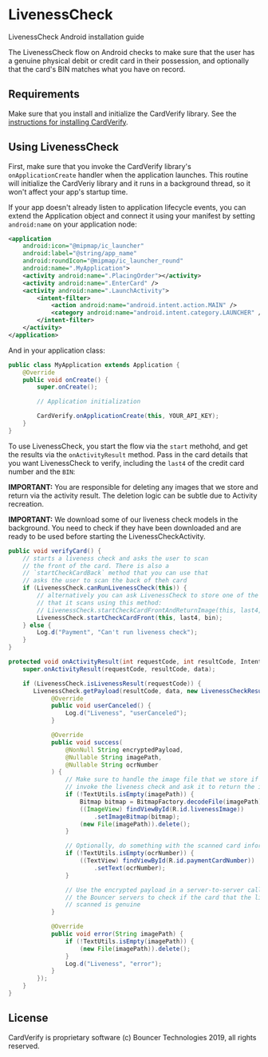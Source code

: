 # LivenessCheck

LivenessCheck Android installation guide

The LivenessCheck flow on Android checks to make sure that the user has a
genuine physical debit or credit card in their possession, and optionally that
the card's BIN matches what you have on record.

## Requirements

Make sure that you install and initialize the CardVerify library. See the
[instructions for installing CardVerify](card_verify_android_integration.md).

## Using LivenessCheck

First, make sure that you invoke the CardVerify library's `onApplicationCreate`
handler when the application launches. This routine will initialize the
CardVeriy library and it runs in a background thread, so it won't affect your
app's startup time.

If your app doesn't already listen to application lifecycle events, you can
extend the Application object and connect it using your manifest by setting
`android:name` on your application node:

```xml
<application
    android:icon="@mipmap/ic_launcher"
    android:label="@string/app_name"
    android:roundIcon="@mipmap/ic_launcher_round"
    android:name=".MyApplication">
    <activity android:name=".PlacingOrder"></activity>
    <activity android:name=".EnterCard" />
    <activity android:name=".LaunchActivity">
        <intent-filter>
            <action android:name="android.intent.action.MAIN" />
            <category android:name="android.intent.category.LAUNCHER" />
        </intent-filter>
    </activity>
</application>
```

And in your application class:

```java
public class MyApplication extends Application {
    @Override
    public void onCreate() {
        super.onCreate();

        // Application initialization

        CardVerify.onApplicationCreate(this, YOUR_API_KEY);
    }
}
```

To use LivenessCheck, you start the flow via the `start` methohd, and get the
results via the `onActivityResult` method. Pass in the card details that you
want LivenessCheck to verify, including the `last4` of the credit card number
and the `BIN`:

**IMPORTANT:** You are responsible for deleting any images that we store and
return via the activity result. The deletion logic can be subtle due to
Activity recreation.

**IMPORTANT:** We download some of our liveness check models in the background.
You need to check if they have been downloaded and are ready to be used before
starting the LivenessCheckActivity.


```java
public void verifyCard() {
    // starts a liveness check and asks the user to scan
    // the front of the card. There is also a
    // `startCheckCardBack` method that you can use that
    // asks the user to scan the back of theh card
    if (LivenessCheck.canRunLivenessCheck(this)) {
        // alternatively you can ask LivenessCheck to store one of the images
        // that it scans using this method:
        // LivenessCheck.startCheckCardFrontAndReturnImage(this, last4, bin)
        LivenessCheck.startCheckCardFront(this, last4, bin);
    } else {
        Log.d("Payment", "Can't run liveness check");
    }
}

protected void onActivityResult(int requestCode, int resultCode, Intent data) {
    super.onActivityResult(requestCode, resultCode, data);

    if (LivenessCheck.isLivenessResult(requestCode)) {
       LivenessCheck.getPayload(resultCode, data, new LivenessCheckResult() {
            @Override
            public void userCanceled() {
                Log.d("Liveness", "userCanceled");
            }

            @Override
            public void success(
                @NonNull String encryptedPayload,
                @Nullable String imagePath,
                @Nullable String ocrNumber
            ) {
                // Make sure to handle the image file that we store if you
                // invoke the liveness check and ask it to return the image
                if (!TextUtils.isEmpty(imagePath)) {
                    Bitmap bitmap = BitmapFactory.decodeFile(imagePath);
                    ((ImageView) findViewById(R.id.livenessImage))
                        .setImageBitmap(bitmap);
                    (new File(imagePath)).delete();
                }

                // Optionally, do something with the scanned card information
                if (!TextUtils.isEmpty(ocrNumber)) {
                    ((TextView) findViewById(R.id.paymentCardNumber))
                        .setText(ocrNumber);
                }

                // Use the encrypted payload in a server-to-server call with
                // the Bouncer servers to check if the card that the library
                // scanned is genuine
            }

            @Override
            public void error(String imagePath) {
                if (!TextUtils.isEmpty(imagePath)) {
                    (new File(imagePath)).delete();
                }
                Log.d("Liveness", "error");
            }
        });
    }
}
```

## License

CardVerify is proprietary software (c) Bouncer Technologies 2019, all rights
reserved.
